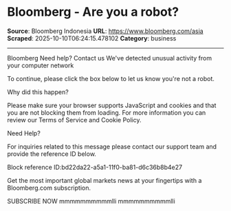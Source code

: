 # Bloomberg - Are you a robot?

**Source**: Bloomberg Indonesia
**URL**: https://www.bloomberg.com/asia
**Scraped**: 2025-10-10T06:24:15.478102
**Category**: business

---

Bloomberg
Need help? Contact us
We've detected unusual activity from your computer network

To continue, please click the box below to let us know you're not a robot.

Why did this happen?

Please make sure your browser supports JavaScript and cookies and that you are not blocking them from loading. For more information you can review our Terms of Service and Cookie Policy.

Need Help?

For inquiries related to this message please contact our support team and provide the reference ID below.

Block reference ID:bd22da22-a5a1-11f0-ba81-d6c36b8b4e27

Get the most important global markets news at your fingertips with a Bloomberg.com subscription.

SUBSCRIBE NOW
mmmmmmmmmmlli
mmmmmmmmmmlli
